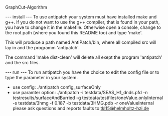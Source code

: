 GraphCut-Algorithm

--- install --- To use antipatch your system must have installed make and g++. If you do not want to use the g++ compiler, that is found in your path, you have to change it in the makefile. Otherwise open a console, change to the root path (where you found this README too) and type 'make'.

This will produce a path named AntiPatch/bin, where all compiled src will lay in and the programm 'antipatch'.

The command 'make dist-clean' will delete all exept the program 'antipatch' and the src files.

--- run --- To run antipatch you have the choice to edit the config file or to type the parameter in your system.

- use config: ./antipatch config_surfaceOnly
- use paramter option: ./antipatch -i testdata/SEAS_H1_dnds.pfd -n testresults/surfaceAndBurried -g testdata/testfiles/oneValue.onlyInternal -s testdata/3hmg -f 0.187 -b testdata/3HMG.pdb -r oneValueInternal
please ask questions and reports faults to tkl15@helmholtz-hzi.de
